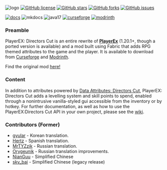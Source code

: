 ![logo](https://cdn.modrinth.com/data/cached_images/f8dd730cf295dc3a449337df81cc47e010eddf3e.png)
[![GitHub license](https://img.shields.io/badge/MIT-MIT?style=for-the-badge&label=LICENCE&labelColor=582b11&color=a48350&link=https%3A%2F%2Fgithub.com%2FPlayerEXDirectorsCut%2Fplayerex%2Fblob%2F1.20.1%2Fmain%2FLICENSE)](https://github.com/PlayerEXDirectorsCut/playerex/blob/1.20.1/main/LICENSE)
[![GitHub stars](https://img.shields.io/github/stars/PlayerEXDirectorsCut/playerex?style=for-the-badge&logo=github&color=ffb046&link=https%3A%2F%2Fgithub.com%2FPlayerEXDirectorsCut%2Fplayerex%2Fstargazers
)](https://github.com/PlayerEXDirectorsCut/playerex/stargazers)
[![GitHub forks](https://img.shields.io/github/forks/PlayerEXDirectorsCut/playerex?style=for-the-badge&logo=github&link=https%3A%2F%2Fgithub.com%2FPlayerEXDirectorsCut%2Fplayerex%2Fforks
)](https://github.com/PlayerEXDirectorsCut/playerex/forks)
[![GitHub issues](https://img.shields.io/github/issues/PlayerEXDirectorsCut/playerex?style=for-the-badge&logo=github&label=ISSUES&link=https%3A%2F%2Fgithub.com%2FPlayerEXDirectorsCut%2Fplayerex%2Fissues
)](https://github.com/PlayerEXDirectorsCut/playerex/issues)

[![docs](https://cdn.jsdelivr.net/npm/@intergrav/devins-badges@3/assets/cozy/documentation/generic_vector.svg)](https://playerexdirectorscut.github.io/Bare-Minimum-Docs/)
![mkdocs](https://cdn.jsdelivr.net/npm/@intergrav/devins-badges@3/assets/cozy/built-with/mkdocs_vector.svg)
![java17](https://cdn.jsdelivr.net/npm/@intergrav/devins-badges@3/assets/cozy/built-with/java17_vector.svg)
[![curseforge](https://cdn.jsdelivr.net/npm/@intergrav/devins-badges@3/assets/cozy/available/curseforge_vector.svg)](https://www.curseforge.com/minecraft/mc-mods/playerex-directors-cut)
[![modrinth](https://cdn.jsdelivr.net/npm/@intergrav/devins-badges@3/assets/cozy/available/modrinth_vector.svg)](https://modrinth.com/mod/playerex-directors-cut)

### Preamble

PlayerEX:
Directors Cut is an entire rewrite of **[PlayerEx](https://www.curseforge.com/minecraft/mc-mods/playerex)**
(1.20.1+, though a ported version is available) and
a mod built using Fabric that adds RPG themed attributes to the game and the player.
It is available to download from [Curseforge](https://curseforge.com/minecraft/mc-mods/playerex-directors-cut) and [Modrinth](https://modrinth.com/mod/playerex-directors-cut).

Find the original mod [here!](https://modrinth.com/mod/playerex)

### Content

In addition to attributes powered by [Data Attributes: Directors Cut](https://www.curseforge.com/minecraft/mc-mods/data-attributes-directors-cut), PlayerEX: Directors Cut adds a levelling system and skill points to spend, enabled through a nonintrusive vanilla-styled gui accessible from the inventory or by hotkey. For further documentation, as well as how to use the PlayerEX:Directors Cut API in your own project, please see the [wiki](https://github.com/CleverNucleus/PlayerEx/wiki).

### Contributors (Former)
 - [gyular](https://github.com/gyular) - Korean translation.
 - [Hertz](https://github.com/elhertz) - Spanish translation.
 - [MrTYZzik](https://github.com/MrTYZzik) - Russian translation.
 - [Orygeunik](https://github.com/Orygeunik) - Russian translation improvements.
 - [NianGuu](https://github.com/NianGuu) - Simplified Chinese
 - [sky_bai](https://github.com/a1640727878) - Simplified Chinese (legacy release)
